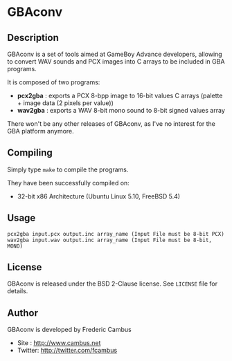 # GBAconv

## Description

GBAconv is a set of tools aimed at GameBoy Advance developers, allowing
to convert WAV sounds and PCX images into C arrays to be included in
GBA programs.

It is composed of two programs:

- **pcx2gba** : exports a PCX 8-bpp image to 16-bit values C arrays
           (palette + image data (2 pixels per value))
- **wav2gba** : exports a WAV 8-bit mono sound to 8-bit signed values array

There won't be any other releases of GBAconv, as I've no interest for the GBA platform anymore.

## Compiling

Simply type `make` to compile the programs.

They have been successfully compiled on:

- 32-bit x86 Architecture (Ubuntu Linux 5.10, FreeBSD 5.4)

## Usage

	pcx2gba input.pcx output.inc array_name (Input File must be 8-bit PCX)
	wav2gba input.wav output.inc array_name (Input File must be 8-bit, MONO)

## License

GBAconv is released under the BSD 2-Clause license. See `LICENSE` file for details.

## Author

GBAconv is developed by Frederic Cambus

- Site : http://www.cambus.net
- Twitter: http://twitter.com/fcambus
